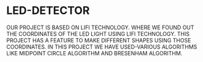 # LED-DETECTOR
OUR PROJECT IS BASED ON LIFI TECHNOLOGY. WHERE WE FOUND OUT THE COORDINATES OF THE LED LIGHT USING LIFI TECHNOLOGY. THIS PROJECT HAS A FEATURE TO MAKE DIFFERENT SHAPES USING THOSE COORDINATES. IN THIS PROJECT WE HAVE USED-VARIOUS ALGORITHMS LIKE MIDPOINT CIRCLE ALGORITHM AND BRESENHAM ALGORITHM.
